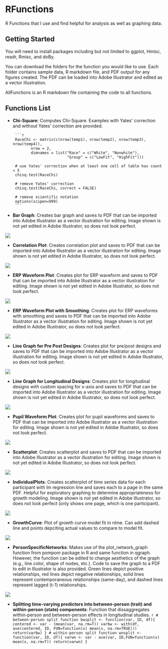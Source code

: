 # RFunctions
R Functions that I use and find helpful for analysis as well as graphing data.

## Getting Started
You will need to install packages including but not limited to ggplot, Hmisc, readr, Rmisc, and doBy. 

You can download the folders for the function you would like to use. Each folder contains sample data, R markdown file, and PDF output for any figures created. The PDF can be loaded into Adobe Illustrator and edited as a vector illustration.

AllFunctions is an R markdown file containing the code to all functions.

## Functions List 

* **Chi-Square**: Computes Chi-Square. Examples with Yates' correction and without Yates' correction are provided.
       
       ```r
       RaceChi <- matrix(c(nrow(temp1), nrow(temp2), nrow(temp3), nrow(temp4)),
              nrow = 2,
              dimnames = list("Race" = c("White", "Nonwhite"),
                              "Group" = c("LowFit", "HighFit")))

       # use Yates' correction when at least one cell of table has count < 5
       chisq.test(RaceChi)    
       
       # remove Yates' correction
       chisq.test(RaceChi, correct = FALSE)

       # remove scientific notation
       options(scipen=999)
       ```
* **Bar Graph**: Creates bar graph and saves to PDF that can be imported into Adobe Illustrator as a vector illustration for editing. Image shown is not yet edited in Adobe Illustrator, so does not look perfect.

![](images/BarGraph.png)

* **Correlation Plot**: Creates correlation plot and saves to PDF that can be imported into Adobe Illustrator as a vector illustration for editing. Image shown is not yet edited in Adobe Illustrator, so does not look perfect.

![](images/CorrelationPlot.png)

* **ERP Waveform Plot**: Creates plot for ERP waveform and saves to PDF that can be imported into Adobe Illustrator as a vector illustration for editing. Image shown is not yet edited in Adobe Illustrator, so does not look perfect.

![](images/ERPWaveform.png)

* **ERP Waveform Plot with Smoothing**: Creates plot for ERP waveforms with smoothing and saves to PDF that can be imported into Adobe Illustrator as a vector illustration for editing. Image shown is not yet edited in Adobe Illustrator, so does not look perfect.

![](images/ERPWaveform_Smoothed.png)

* **Line Graph for Pre Post Designs**: Creates plot for pre/post designs and saves to PDF that can be imported into Adobe Illustrator as a vector illustration for editing. Image shown is not yet edited in Adobe Illustrator, so does not look perfect.

![](images/LineGraphPrePost.png)

* **Line Graph for Longitudinal Designs**: Creates plot for longitudinal designs with custom spacing for x-axis and saves to PDF that can be imported into Adobe Illustrator as a vector illustration for editing. Image shown is not yet edited in Adobe Illustrator, so does not look perfect.

![](images/LongitudinalLineGraph.png)

* **Pupil Waveform Plot**: Creates plot for pupil waveforms and saves to PDF that can be imported into Adobe Illustrator as a vector illustration for editing. Image shown is not yet edited in Adobe Illustrator, so does not look perfect.

![](images/PupilWaveform.png)

* **Scatterplot**: Creates scatterplot and saves to PDF that can be imported into Adobe Illustrator as a vector illustration for editing. Image shown is not yet edited in Adobe Illustrator, so does not look perfect.

![](images/Scatterplot.png)

* **IndividualPlots**: Creates scatterplot of time series data for each participant with lm regression line and saves each to a page in the same PDF. Helpful for exploratory graphing to determine appropriateness for growth modeling. Image shown is not yet edited in Adobe Illustrator, so does not look perfect (only shows one page, which is one participant).

![](images/IndividualPlots.png)

* **GrowthCurve**: Plot of growth curve model fit in nlme. Can add dashed line and points depciting actual values to compare to model fit.

![](images/GrowthCurve.png)

* **PersonSpecificNetworks**: Makes use of the plot_network_graph function from pompom package in R and same function in qgraph. However, the function can be edited to change aesthetics of the graph (e.g., line color, shape of nodes, etc.). Code to save the graph to a PDF to edit in Illustrator is also provided. Green lines depict positive relationships, red lines depict negative relationships, solid lines represent contemporaneous relationships (same-day), and dashed lines represent lagged (t-1) relationships.

![](images/PersonSpecificNetworks.png)

* **Splitting time-varying predictors into between-person (trait) and within-person (state) components**: Function that dissaggregates within-person and between-person effects in longitudinal studies.
       ```r
              # between-person split function
              bwsplit <- function(var, ID, df){
                centered <- var - (mean(var, na.rm=T))
                varbw <- with(df, ave(centered, ID, FUN=function(x) mean(x, na.rm=TRUE)))
                return(varbw)
              }
              # within-person split function
              wnsplit <- function(var, ID, df){
                varwn <- var - ave(var, ID,FUN=function(x) mean(x, na.rm=T))
                return(varwn)
              }
       ```
